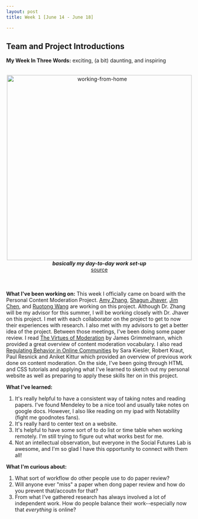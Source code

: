 ```yaml
---
layout: post
title: Week 1 [June 14 - June 18]

---
```


## Team and Project Introductions

**My Week In Three Words:** exciting, (a bit) daunting, and inspiring
<br><br>
<center><img src="https://yjqian02.github.io/alicezhang-dreu/images/working-from-home.jpg" alt="working-from-home" width="500"/></center>

<!-- centering image desciption -->
<div style="text-align:center">    
  <b><i> basically my day-to-day work set-up </i></b>
</div>

<!-- centering image link -->
<div style="text-align:center">    
  <a href="https://www.istockphoto.com/illustrations/work-from-home">source</a>
</div>

<br><br>
**What I've been working on:** This week I officially came on board with the Personal Content Moderation Project. [Amy Zhang](https://homes.cs.washington.edu/~axz), [Shagun Jhaver](https://homes.cs.washington.edu/~axz), [Jim Chen](https://homes.cs.washington.edu/~ruotongw/), and [Ruotong Wang](https://homes.cs.washington.edu/~ruotongw/) are working on this project. Although Dr. Zhang will be my advisor for this summer, I will be working closely with Dr. Jhaver on this project. I met with each collaborator on the project to get to now their experiences with research. I also met with my advisors to get a better idea of the project. Between those meetings, I've been doing some paper review. I read [The Virtues of Moderation](https://journals.sagepub.com/doi/pdf/10.1177/2053951718756684) by James Grimmelmann, which provided a great overview of content moderation vocabulary. I also read [Regulating Behavior in Online Communities](https://www.cs.cmu.edu/~kiesler/publications/2011/2011_regulating-behavior-online-communities.pdf) by Sara Kiesler, Robert Kraut, Paul Resnick and Aniket Kittur which provided an overview of previous work done on content moderation. On the side, I've been going through HTML and CSS tutorials and applying what I've learned to sketch out my personal website as well as preparing to apply these skills lter on in this project. 

**What I've learned:**
1. It's really helpful to have a consistent way of taking notes and reading papers. I've found Mendeley to be a nice tool and usually take notes on google docs. However, I also like reading on my ipad with Notability (fight me goodnotes fans).
2. It's really hard to center text on a website.
3. It's helpful to have some sort of to do list or time table when working remotely. I'm still trying to figure out what works best for me.
4. Not an intellectual observation, but everyone in the Social Futures Lab is awesome, and I'm so glad I have this opportunity to connect with them all!

**What I'm curious about:**
1. What sort of workflow do other people use to do paper review?
2. Will anyone ever "miss" a paper when dong paper review and how do you prevent that/accoutn for that?
3. From what I've gathered research has always involved a lot of independent work. How do people balance their work--especially now that *everything* is online?
